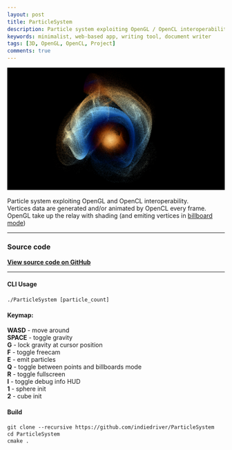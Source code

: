 ```yaml
---
layout: post
title: ParticleSystem
description: Particle system exploiting OpenGL / OpenCL interoperability
keywords: minimalist, web-based app, writing tool, document writer
tags: [3D, OpenGL, OpenCL, Project]
comments: true
---
```


![screenshot](https://raw.githubusercontent.com/indiedriver/particlesystem/master/screenshots/points.png)

Particle system exploiting OpenGL and OpenCL interoperability.  
Vertices data are generated and/or animated by OpenCL every frame. OpenGL take up the relay with shading (and emiting vertices in [billboard mode](https://raw.githubusercontent.com/indiedriver/particlesystem/master/screenshots/billboards.png))

----

### Source code

[**View source code on GitHub**](https://github.com/indiedriver/particlesystem)

----

#### CLI Usage
```
./ParticleSystem [particle_count]
```

#### Keymap:  
**WASD**  - move around  
**SPACE** - toggle gravity  
**G**     - lock gravity at cursor position  
**F**     - toggle freecam  
**E**     - emit particles  
**Q**     - toggle between points and billboards mode  
**R**     - toggle fullscreen  
**I**     - toggle debug info HUD  
**1**     - sphere init  
**2**     - cube init  


#### Build
```
git clone --recursive https://github.com/indiedriver/ParticleSystem
cd ParticleSystem
cmake .
```
